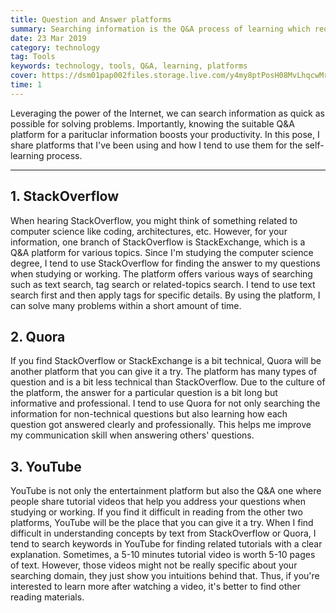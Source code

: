 ```yaml
---
title: Question and Answer platforms
summary: Searching information is the Q&A process of learning which requires efforts and time. Knowing the suitable Q&A platform for a particular information boosts your productivity.
date: 23 Mar 2019
category: technology
tag: Tools
keywords: technology, tools, Q&A, learning, platforms
cover: https://dsm01pap002files.storage.live.com/y4my8ptPosH08MvLhqcwMrGLgAS18NR43RYCttsGJhx_GLXovM3UX3iNG_rE_2F0NWnOtzNG_0N99AqggQsfZ-y2mvAFnqCF-OIswMztH4Dap7g2lUuBruT6JXQMRzMtrwjLOoc7CXy05bn7N6gLV9pOrBuhw1u3YFlKt0JezPR2lziF-hfaeKnlg0Wt1fQEjFM?width=1181&height=595&cropmode=none
time: 1
---
```


Leveraging the power of the Internet, we can search information as quick as possible for solving problems. Importantly, knowing the suitable Q&A platform for a parituclar information boosts your productivity. In this pose, I share platforms that I've been using and how I tend to use them for the self-learning process.

---

## 1. StackOverflow
When hearing StackOverflow, you might think of something related to computer science like coding, architectures, etc. However, for your information, one branch of StackOverflow is StackExchange, which is a Q&A platform for various topics. Since I'm studying the computer science degree, I tend to use StackOverflow for finding the answer to my questions when studying or working. The platform offers various ways of searching such as text search, tag search or related-topics search. I tend to use text search first and then apply tags for specific details. By using the platform, I can solve many problems within a short amount of time.

## 2. Quora
If you find StackOverflow or StackExchange is a bit technical, Quora will be another platform that you can give it a try. The platform has many types of question and is a bit less technical than StackOverflow. Due to the culture of the platform, the answer for a particular question is a bit long but informative and professional. I tend to use Quora for not only searching the information for non-technical questions but also learning how each question got answered clearly and professionally. This helps me improve my communication skill when answering others' questions.

## 3. YouTube
YouTube is not only the entertainment platform but also the Q&A one where people share tutorial videos that help you address your questions when studying or working. If you find it difficult in reading from the other two platforms, YouTube will be the place that you can give it a try. When I find difficult in understanding concepts by text from StackOverflow or Quora, I tend to search keywords in YouTube for finding related tutorials with a clear explanation. Sometimes, a 5-10 minutes tutorial video is worth 5-10 pages of text. However, those videos might not be really specific about your searching domain, they just show you intuitions behind that. Thus, if you're  interested to learn more after watching a video, it's better to find other reading materials.

